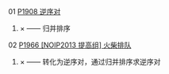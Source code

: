 01 [P1908 逆序对](https://www.luogu.com.cn/problem/P1908)

1. × —— 归并排序

02 [P1966 [NOIP2013 提高组] 火柴排队](https://www.luogu.com.cn/problem/P1966)

1. × —— 转化为逆序对，通过归并排序求逆序对
